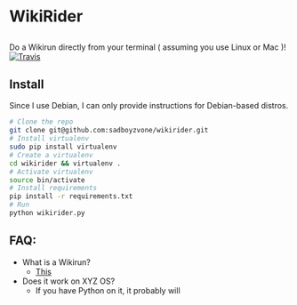 # WikiRider
##
Do a Wikirun directly from your terminal ( assuming you use Linux or Mac )!<br />
[![Travis](https://img.shields.io/travis/sadboyzvone/8080py.svg)]()
## Install
Since I use Debian, I can only provide instructions for Debian-based distros.
```bash
# Clone the repo
git clone git@github.com:sadboyzvone/wikirider.git
# Install virtualenv
sudo pip install virtualenv
# Create a virtualenv
cd wikirider && virtualenv .
# Activate virtualenv
source bin/activate
# Install requirements
pip install -r requirements.txt
# Run
python wikirider.py
```
## FAQ:
* What is a Wikirun?
	* [This](http://www.urbandictionary.com/define.php?term=Wikirun)
* Does it work on XYZ OS?
	* If you have Python on it, it probably will
